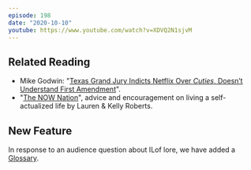 ```yaml
---
episode: 198
date: "2020-10-10"
youtube: https://www.youtube.com/watch?v=XDVQ2N1sjvM
---
```


## Related Reading

- Mike Godwin: "[Texas Grand Jury Indicts Netflix Over *Cuties*, Doesn’t Understand First Amendment][mg]".
- "[The NOW Nation][tnn]", advice and encouragement on living a self-actualized life by Lauren & Kelly Roberts.

[mg]: https://slate.com/technology/2020/10/cuties-netflix-texas-indictment-lewd-visual-material-first-amendment.html
[tnn]: http://youtube.thenownation.com

## New Feature

In response to an audience question about ILof lore, we have added a [Glossary](/glossary.html).
